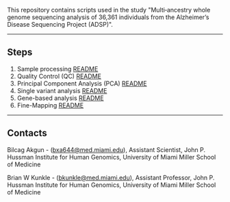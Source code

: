 This repository contains scripts used in the study "Multi‐ancestry whole genome sequencing analysis of 36,361 individuals from the Alzheimer’s Disease Sequencing Project (ADSP)".

---

## Steps
1. Sample processing [README](scripts/1_Sample_processing/README.md)
2. Quality Control (QC) [README](scripts/2_Quality_control/README.md)
3. Principal Component Analysis (PCA) [README](scripts/3_PCA/README.md)
4. Single variant analysis [README](scripts/4_Single_variant_analysis/README.md)
5. Gene-based analysis [README](scripts/5_Gene-based_analysis/README.md)
6. Fine-Mapping [README](scripts/6_Fine-mapping/README.md)

---

## Contacts

Bilcag Akgun - (<bxa644@med.miami.edu>), Assistant Scientist, John P. Hussman Institute for Human Genomics, University of Miami Miller School of Medicine

Brian W Kunkle - (<bkunkle@med.miami.edu>), Assistant Professor, John P. Hussman Institute for Human Genomics, University of Miami Miller School of Medicine

